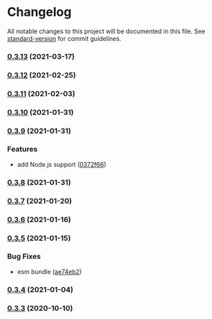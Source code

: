# Changelog

All notable changes to this project will be documented in this file. See [standard-version](https://github.com/conventional-changelog/standard-version) for commit guidelines.

### [0.3.13](https://github.com/BlackGlory/query/compare/v0.3.12...v0.3.13) (2021-03-17)

### [0.3.12](https://github.com/BlackGlory/query/compare/v0.3.11...v0.3.12) (2021-02-25)

### [0.3.11](https://github.com/BlackGlory/query/compare/v0.3.10...v0.3.11) (2021-02-03)

### [0.3.10](https://github.com/BlackGlory/query/compare/v0.3.9...v0.3.10) (2021-01-31)

### [0.3.9](https://github.com/BlackGlory/query/compare/v0.3.8...v0.3.9) (2021-01-31)


### Features

* add Node.js support ([0372f66](https://github.com/BlackGlory/query/commit/0372f66d5fa1b8d31ffc535c8c1c0d649df44319))

### [0.3.8](https://github.com/BlackGlory/query/compare/v0.3.7...v0.3.8) (2021-01-31)

### [0.3.7](https://github.com/BlackGlory/query/compare/v0.3.6...v0.3.7) (2021-01-20)

### [0.3.6](https://github.com/BlackGlory/query/compare/v0.3.5...v0.3.6) (2021-01-16)

### [0.3.5](https://github.com/BlackGlory/query/compare/v0.3.4...v0.3.5) (2021-01-15)


### Bug Fixes

* esm bundle ([ae74eb2](https://github.com/BlackGlory/query/commit/ae74eb27d5142224832fac584049ff6e7c5c1347))

### [0.3.4](https://github.com/BlackGlory/query/compare/v0.3.3...v0.3.4) (2021-01-04)

### [0.3.3](https://github.com/BlackGlory/query/compare/v0.3.2...v0.3.3) (2020-10-10)
